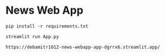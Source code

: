 # News Web App

  ```
  pip install -r requirements.txt
  ```
  ```
  streamlit run App.py
  ```
  ```
  https://debamitr1012-news-webapp-app-dgrrx6.streamlit.app/
  ```
